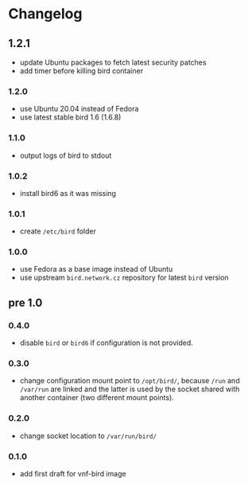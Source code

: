 # Changelog

## 1.2.1

* update Ubuntu packages to fetch latest security patches
* add timer before killing bird container

### 1.2.0

* use Ubuntu 20.04 instead of Fedora
* use latest stable bird 1.6 (1.6.8)

### 1.1.0

* output logs of bird to stdout

### 1.0.2

* install bird6 as it was missing

### 1.0.1

* create `/etc/bird` folder

### 1.0.0

* use Fedora as a base image instead of Ubuntu
* use upstream `bird.network.cz` repository for latest `bird` version

## pre 1.0

### 0.4.0

* disable `bird` or `bird6` if configuration is not provided.

### 0.3.0

* change configuration mount point to `/opt/bird/`, because `/run` and
  `/var/run` are linked and the latter is used by the socket shared with
  another container (two different mount points).

### 0.2.0

* change socket location to `/var/run/bird/`

### 0.1.0

* add first draft for vnf-bird image
